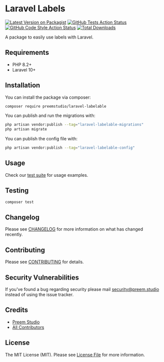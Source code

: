# Laravel Labels

[![Latest Version on Packagist](https://img.shields.io/packagist/v/preemstudio/laravel-labelable.svg?style=flat-square)](https://packagist.org/packages/preemstudio/laravel-labelable)
[![GitHub Tests Action Status](https://img.shields.io/github/actions/workflow/status/preemstudio/laravel-labelable/run-tests.yml?branch=main&label=tests&style=flat-square)](https://github.com/preemstudio/laravel-labelable/actions?query=workflow%3Arun-tests+branch%3Amain)
[![GitHub Code Style Action Status](https://img.shields.io/github/actions/workflow/status/preemstudio/laravel-labelable/fix-php-code-style-issues.yml?branch=main&label=code%20style&style=flat-square)](https://github.com/preemstudio/laravel-labelable/actions?query=workflow%3A"Fix+PHP+code+style+issues"+branch%3Amain)
[![Total Downloads](https://img.shields.io/packagist/dt/preemstudio/laravel-labelable.svg?style=flat-square)](https://packagist.org/packages/preemstudio/laravel-labelable)

A package to easily use labels with Laravel.

## Requirements

- PHP 8.2+
- Laravel 10+

## Installation

You can install the package via composer:

```bash
composer require preemstudio/laravel-labelable
```

You can publish and run the migrations with:

```bash
php artisan vendor:publish --tag="laravel-labelable-migrations"
php artisan migrate
```

You can publish the config file with:

```bash
php artisan vendor:publish --tag="laravel-labelable-config"
```

## Usage

Check our [test suite](/tests) for usage examples.

## Testing

```bash
composer test
```

## Changelog

Please see [CHANGELOG](CHANGELOG.md) for more information on what has changed recently.

## Contributing

Please see [CONTRIBUTING](CONTRIBUTING.md) for details.

## Security Vulnerabilities

If you've found a bug regarding security please mail [security@preem.studio](mailto:security@preem.studio) instead of using the issue tracker.

## Credits

- [Preem Studio](https://github.com/PreemStudio)
- [All Contributors](../../contributors)

## License

The MIT License (MIT). Please see [License File](LICENSE.md) for more information.
